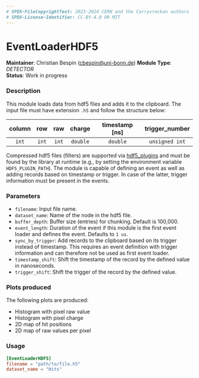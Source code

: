 ```yaml
---
# SPDX-FileCopyrightText: 2023-2024 CERN and the Corryvreckan authors
# SPDX-License-Identifier: CC-BY-4.0 OR MIT
---
```

# EventLoaderHDF5
**Maintainer**: Christian Bespin (<cbespin@uni-bonn.de>)
**Module Type**: *DETECTOR*  
**Status**: Work in progress

### Description
This module loads data from hdf5 files and adds it to the clipboard. The input file must have extension `.h5` and follow the structure below:

| column |  row  |  raw  |  charge  |   timestamp \[ns\]   | trigger_number |
|:------:|:-----:|:-----:|:--------:|:--------------------:|:--------------:|
| `int`  | `int` | `int` | `double` |       `double`       | `unsigned int` |

Compressed hdf5 files (filters) are supported via [hdf5_plugins]( https://github.com/HDFGroup/hdf5_plugins) and must be found by the library at runtime (e.g., by setting the environment variable `HDF5_PLUGIN_PATH`).
The module is capable of defining an event as well as adding records based on timestamp or trigger. In case of the latter, trigger information must be present in the events.

### Parameters
* `filename`: Input file name.
* `dataset_name`: Name of the node in the hdf5 file.
* `buffer_depth`: Buffer size (entries) for chunking. Default is 100,000.
* `event_length`: Duration of the event if this module is the first event loader and defines the event. Defaults to `1 us`.
* `sync_by_trigger`: Add records to the clipboard based on its trigger instead of timestamp. This requires an event definition with trigger information and can therefore not be used as first event loader.
* `timestamp_shift`: Shift the timestamp of the record by the defined value in nanoseconds.
* `trigger_shift`: Shift the trigger of the record by the defined value.

### Plots produced

The following plots are produced:

* Histogram with pixel raw value
* Histogram with pixel charge
* 2D map of hit positions
* 2D map of raw values per pixel

### Usage
```toml
[EventLoaderHDF5]
filename = "path/to/file.h5"
dataset_name = "Hits"
```
